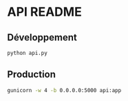# API README

## Développement
```bash
python api.py
```

## Production
```bash
gunicorn -w 4 -b 0.0.0.0:5000 api:app
```